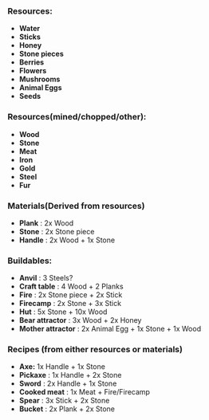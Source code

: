 ### Resources:
 
  * **Water**
  * **Sticks**
  * **Honey**
  * **Stone pieces**
  * **Berries**
  * **Flowers**
  * **Mushrooms**
  * **Animal Eggs**
  * **Seeds**

### Resources(mined/chopped/other):
 
  * **Wood**
  * **Stone**
  * **Meat**
  * **Iron**
  * **Gold**
  * **Steel**
  * **Fur**

### Materials(Derived from resources)

  * **Plank** : 2x Wood
  * **Stone** : 2x Stone piece
  * **Handle** : 2x Wood + 1x Stone

### Buildables:
 
  * **Anvil** : 3 Steels? 
  * **Craft table** : 4 Wood + 2 Planks
  * **Fire** : 2x Stone piece + 2x Stick
  * **Firecamp** : 2x Stone + 3x Stick
  * **Hut** : 5x Stone + 10x Wood
  * **Bear attractor** : 3x Wood + 2x Honey
  * **Mother attractor** : 2x Animal Egg + 1x Stone + 1x Wood

### Recipes (from either resources or materials)

  * **Axe:** 1x Handle + 1x Stone
  * **Pickaxe** : 1x Handle + 2x Stone
  * **Sword** : 2x Handle + 1x Stone
  * **Cooked meat** : 1x Meat + Fire/Firecamp
  * **Spear** : 3x Stick + 2x Stone
  * **Bucket** : 2x Plank + 2x Stone